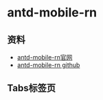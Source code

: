 # antd-mobile-rn

## 资料

- [antd-mobile-rn官网](http://rn.mobile.ant.design/)
- [antd-mobile-rn github](https://github.com/ant-design/ant-design-mobile-rn)

## Tabs标签页


